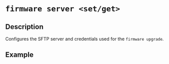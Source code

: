 # `firmware server <set/get>`

## Description
Configures the SFTP server and credentials used for the `firmware upgrade`.

## Example
```

```